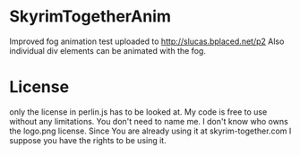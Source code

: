 # SkyrimTogetherAnim

Improved fog animation
test uploaded to http://slucas.bplaced.net/p2
Also individual div elements can be animated with the fog.

# License
only the license in perlin.js has to be looked at. My code is free to use without any limitations. You don't need to name me.
I don't know who owns the logo.png license. Since You are already using it at skyrim-together.com I suppose you have the rights to be using it.
